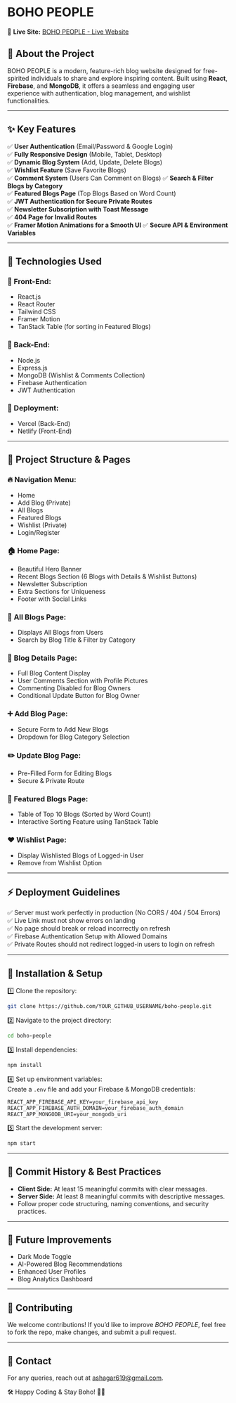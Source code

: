 # BOHO PEOPLE

🌿 **Live Site:** [BOHO PEOPLE - Live Website](https://boho-people.web.app)

## 📖 About the Project
BOHO PEOPLE is a modern, feature-rich blog website designed for free-spirited individuals to share and explore inspiring content. Built using **React**, **Firebase**, and **MongoDB**, it offers a seamless and engaging user experience with authentication, blog management, and wishlist functionalities.

---
## ✨ Key Features

✅ **User Authentication** (Email/Password & Google Login)  
✅ **Fully Responsive Design** (Mobile, Tablet, Desktop)  
✅ **Dynamic Blog System** (Add, Update, Delete Blogs)  
✅ **Wishlist Feature** (Save Favorite Blogs)  
✅ **Comment System** (Users Can Comment on Blogs)
✅ **Search & Filter Blogs by Category**  
✅ **Featured Blogs Page** (Top Blogs Based on Word Count)  
✅ **JWT Authentication for Secure Private Routes**  
✅ **Newsletter Subscription with Toast Message**  
✅ **404 Page for Invalid Routes**  
✅ **Framer Motion Animations for a Smooth UI**
✅ **Secure API & Environment Variables**

---
## 🚀 Technologies Used

### 🔹 Front-End:
- React.js
- React Router
- Tailwind CSS
- Framer Motion
- TanStack Table (for sorting in Featured Blogs)

### 🔹 Back-End:
- Node.js
- Express.js
- MongoDB (Wishlist & Comments Collection)
- Firebase Authentication
- JWT Authentication

### 🔹 Deployment:
- Vercel (Back-End)
- Netlify (Front-End)

---
## 🔗 Project Structure & Pages

### 🔥 **Navigation Menu:**
- Home
- Add Blog (Private)
- All Blogs
- Featured Blogs
- Wishlist (Private)
- Login/Register

### 🏠 **Home Page:**
- Beautiful Hero Banner
- Recent Blogs Section (6 Blogs with Details & Wishlist Buttons)
- Newsletter Subscription
- Extra Sections for Uniqueness
- Footer with Social Links

### 📝 **All Blogs Page:**
- Displays All Blogs from Users
- Search by Blog Title & Filter by Category

### 📖 **Blog Details Page:**
- Full Blog Content Display
- User Comments Section with Profile Pictures
- Commenting Disabled for Blog Owners
- Conditional Update Button for Blog Owner

### ➕ **Add Blog Page:**
- Secure Form to Add New Blogs
- Dropdown for Blog Category Selection

### ✏️ **Update Blog Page:**
- Pre-Filled Form for Editing Blogs
- Secure & Private Route

### 🌟 **Featured Blogs Page:**
- Table of Top 10 Blogs (Sorted by Word Count)
- Interactive Sorting Feature using TanStack Table

### ❤️ **Wishlist Page:**
- Display Wishlisted Blogs of Logged-in User
- Remove from Wishlist Option

---
## ⚡ Deployment Guidelines
✅ Server must work perfectly in production (No CORS / 404 / 504 Errors)  
✅ Live Link must not show errors on landing  
✅ No page should break or reload incorrectly on refresh  
✅ Firebase Authentication Setup with Allowed Domains  
✅ Private Routes should not redirect logged-in users to login on refresh  

---
## 📜 Installation & Setup

1️⃣ Clone the repository:  
```bash
git clone https://github.com/YOUR_GITHUB_USERNAME/boho-people.git
```

2️⃣ Navigate to the project directory:  
```bash
cd boho-people
```

3️⃣ Install dependencies:  
```bash
npm install
```

4️⃣ Set up environment variables:  
Create a `.env` file and add your Firebase & MongoDB credentials:
```
REACT_APP_FIREBASE_API_KEY=your_firebase_api_key
REACT_APP_FIREBASE_AUTH_DOMAIN=your_firebase_auth_domain
REACT_APP_MONGODB_URI=your_mongodb_uri
```

5️⃣ Start the development server:  
```bash
npm start
```

---
## 📌 Commit History & Best Practices
- **Client Side:** At least 15 meaningful commits with clear messages.
- **Server Side:** At least 8 meaningful commits with descriptive messages.
- Follow proper code structuring, naming conventions, and security practices.

---
## 🎯 Future Improvements
- Dark Mode Toggle
- AI-Powered Blog Recommendations
- Enhanced User Profiles
- Blog Analytics Dashboard

---
## 🤝 Contributing
We welcome contributions! If you’d like to improve *BOHO PEOPLE*, feel free to fork the repo, make changes, and submit a pull request.

---
## 📩 Contact
For any queries, reach out at [ashagar619@gmail.com](mailto:ashagar619@gmail.com).

🛠️ Happy Coding & Stay Boho! 🌿✨
